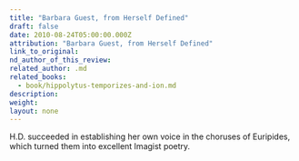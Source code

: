 ```yaml
---
title: "Barbara Guest, from Herself Defined"
draft: false
date: 2010-08-24T05:00:00.000Z
attribution: "Barbara Guest, from Herself Defined"
link_to_original:
nd_author_of_this_review:
related_author: .md
related_books:
  - book/hippolytus-temporizes-and-ion.md
description:
weight:
layout: none
---
```

H.D. succeeded in establishing her own voice in the choruses of Euripides, which turned them into excellent Imagist poetry.

